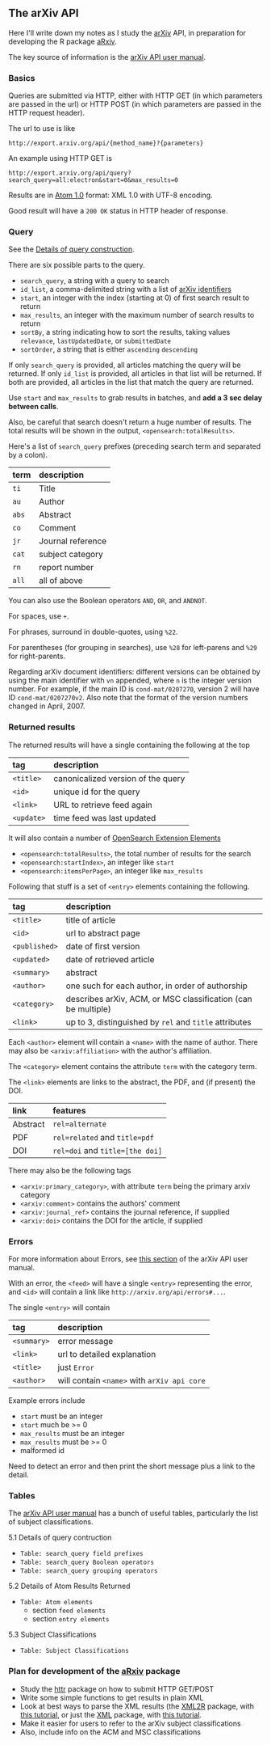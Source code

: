 
## The arXiv API

Here I'll write down my notes as I study the [arXiv](http://arxiv.org)
API, in preparation for developing the R package
[aRxiv](https://github.com/ropensci/aRxiv).

The key source of information is the
[arXiv API user manual](http://arxiv.org/help/api/user-manual).

### Basics

Queries are submitted via HTTP, either with HTTP GET (in which
parameters are passed in the url) or HTTP POST (in which parameters
are passed in the HTTP request header).

The url to use is like

    http://export.arxiv.org/api/{method_name}?{parameters}

An example using HTTP GET is

    http://export.arxiv.org/api/query?search_query=all:electron&start=0&max_results=0
    
Results are in [Atom 1.0](http://www.ietf.org/rfc/rfc4287.txt) format:
XML 1.0 with UTF-8 encoding.

Good result will have a `200 OK` status in HTTP header of response.

### Query

See the
[Details of query construction](http://arxiv.org/help/api/user-manual#query_details).

There are six possible parts to the query.

- `search_query`, a string with a query to search
- `id_list`, a comma-delimited string with a list of
   [arXiv identifiers](http://arxiv.org/help/arxiv_identifier)
- `start`, an integer with the index (starting at 0) of first search result
   to return
- `max_results`, an integer with the maximum number of search results
  to return
- `sortBy`, a string indicating how to sort the results, taking values
  `relevance`, `lastUpdatedDate`, or `submittedDate`
- `sortOrder`, a string that is either `ascending` `descending`

If only `search_query` is provided, all articles matching the query
will be returned. If only `id_list` is provided, all articles in that
list will be returned. If both are provided, all articles in the list
that match the query are returned.

Use `start` and `max_results` to grab results in batches, and **add a
3 sec delay between calls**.

Also, be careful that search doesn't return a huge number of results.
The total results will be shown in the output, `<opensearch:totalResults>`.

Here's a list of `search_query` prefixes (preceding search term and
separated by a colon).

term  | description
:-----|:-----------
`ti`  | Title
`au`  | Author
`abs` | Abstract
`co`  | Comment
`jr`  | Journal reference
`cat` | subject category
`rn`  | report number
`all` | all of above

You can also use the Boolean operators `AND`, `OR`, and `ANDNOT`.

For spaces, use `+`.

For phrases, surround in double-quotes, using `%22`.

For parentheses (for grouping in searches), use `%28` for left-parens
and `%29` for right-parents.

Regarding arXiv document identifiers: different versions can be
obtained by using the main identifier with `vn` appended, where `n` is
the integer version number.  For example, if the main ID is
`cond-mat/0207270`, version 2 will have ID `cond-mat/0207270v2`.
Also note that the format of the version numbers changed in April,
2007.


### Returned results

The returned results will have a single <feed> containing the
following at the top

  tag      | description
:----------|:-----------
`<title>`  | canonicalized version of the query
`<id>`     | unique id for the query
`<link>`   | URL to retrieve feed again
`<update>` | time feed was last updated

It will also contain a number of 
[OpenSearch Extension Elements](http://a9.com/-/spec/opensearch/1.1/)

- `<opensearch:totalResults>`, the total number of results for the search
- `<opensearch:startIndex>`, an integer like `start`
- `<opensearch:itemsPerPage>`, an integer like `max_results`


Following that stuff is a set of `<entry>` elements containing the
following.

  tag         | description
:-------------|:-----------
`<title>`     | title of article
`<id>`        | url to abstract page
`<published>` | date of first version
`<updated>`   | date of retrieved article
`<summary>`   | abstract
`<author>`    | one such for each author, in order of authorship
`<category>`  | describes arXiv, ACM, or MSC classification (can be multiple)
`<link>`      | up to 3, distinguished by `rel` and `title` attributes


Each `<author>` element will contain a `<name>` with the name of
author. There may also be `<arxiv:affiliation>` with the author's
affiliation.

The `<category>` element contains the attribute `term` with the
category term.

The `<link>` elements are links to the abstract, the PDF, and (if
present) the DOI.

link     | features
:--------|:--------
Abstract | `rel=alternate`
PDF      | `rel=related` and `title=pdf`
DOI      | `rel=doi` and `title=[the doi]`


There may also be the following tags

- `<arxiv:primary_category>`, with attribute `term` being the primary
  arxiv category
- `<arxiv:comment>` contains the authors' comment
- `<arxiv:journal_ref>` contains the journal reference, if supplied
- `<arxiv:doi>` contains the DOI for the article, if supplied


### Errors

For more information about Errors, see
[this section](http://arxiv.org/help/api/user-manual#errors) of the
arXiv API user manual.

With an error, the `<feed>` will have a single `<entry>` representing the
error, and `<id>` will contain a link like `http://arxiv.org/api/errors#...`.

The single `<entry>` will contain

   tag      | description
:-----------|:-----------
`<summary>` | error message
`<link>`    | url to detailed explanation
`<title>`   | just `Error`
`<author>`  | will contain `<name>` with `arXiv api core`

Example errors include
- `start` must be an integer
- `start` much be >= 0
- `max_results` must be an integer
- `max_results` must be >= 0
- malformed id

Need to detect an error and then print the short message plus a link
to the detail.



### Tables

The [arXiv API user manual](http://arxiv.org/help/api/user-manual) has
a bunch of useful tables, particularly the list of subject
classifications.

5.1 Details of query contruction
- `Table: search_query field prefixes`
- `Table: search_query Boolean operators`
- `Table: search_query grouping operators`

5.2 Details of Atom Results Returned
- `Table: Atom elements`
  - section `feed elements`
  - section `entry elements`


5.3 Subject Classifications
- `Table: Subject Classifications`


### Plan for development of the [aRxiv](https://github.com/ropensci/aRxiv) package
    
- Study the [httr](https://github.com/hadley/httr) package on how to
  submit HTTP GET/POST
- Write some simple functions to get results in plain XML
- Look at best ways to parse the XML results (the
  [XML2R](https://github.com/cpsievert/XML2R) package, with
  [this tutorial](http://cpsievert.github.io/XML2R/), or just the
  [XML](http://www.omegahat.org/RSXML/) package, with
  [this tutorial](http://www.omegahat.org/RSXML/shortIntro.pdf).
- Make it easier for users to refer to the arXiv subject
  classifications
- Also, include info on the ACM and MSC classifications

<!-- the following to make it look nicer -->
<link href="https://www.biostat.wisc.edu/~kbroman/markdown.css" rel="stylesheet"></link>
<link href="https://www.biostat.wisc.edu/~kbroman/markdown_modified.css" rel="stylesheet"></link>
